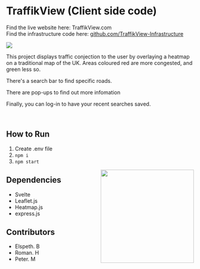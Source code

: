 # TraffikView (Client side code)

Find the live website here: <a target=_blank src="https://TrafikView.com">TraffikView.com</a> <br/>
Find the infrastructure code here: <a href="https://github.com/PeterM-13/TraffikView-Infrastructure">github.com/TraffikView-Infrastructure</a>

<img src="https://github.com/user-attachments/assets/ede6e267-7394-40a2-b2b7-e3a11e3ac9a5"/>

This project displays traffic conjection to the user by overlaying a heatmap on a traditional map of the UK. Areas coloured red are more congested, and green less so.

There's a search bar to find specific roads.

There are pop-ups to find out more infomation

Finally, you can log-in to have your recent searches saved.

<br/>

## How to Run
1. Create .env file
2. `npm i`
3. `npm start`

<img style="height:250px;" align="right" src="https://www.svgrepo.com/show/354414/svelte.svg"/>

## Dependencies
- Svelte
- Leaflet.js
- Heatmap.js
- express.js

## Contributors
- Elspeth. B
- Roman. H
- Peter. M

